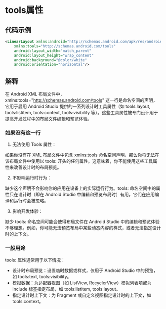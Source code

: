 # tools属性

## 代码示例

```xml
<LinearLayout xmlns:android="http://schemas.android.com/apk/res/android"
    xmlns:tools="http://schemas.android.com/tools"
    android:layout_width="match_parent"
    android:layout_height="wrap_content"
    android:background="@color/white"
    android:orientation="horizontal"/>
```

## 解释

在 Android XML 布局文件中，xmlns:tools="http://schemas.android.com/tools" 这一行是命名空间的声明，它用于启用 Android Studio 提供的一系列设计时工具属性（如 tools:layout, tools:listitem, tools:context, tools:visibility 等）。这些工具属性被专门设计用于提高开发过程中的布局文件编辑和预览体验。


### 如果没有这一行
1. 无法使用 Tools 属性：

如果你没有在 XML 布局文件中包含 xmlns:tools 命名空间声明，那么你将无法在该布局文件中使用以 tools: 开头的任何属性。这意味着，你不能使用这些工具属性来改善设计时的布局预览。

2. 不影响运行时行为：

缺少这个声明不会影响你的应用在设备上的实际运行行为。tools: 命名空间中的属性只在设计时（即在 Android Studio 中编辑和预览布局时）有用，它们在应用编译和运行时会被忽略。

3. 影响开发体验：

缺少 tools: 命名空间可能会使得布局文件在 Android Studio 中的编辑和预览体验不够理想。例如，你可能无法预览布局中某些动态内容的样式，或者无法指定设计时的上下文。

### 一般用途
tools: 属性通常用于以下情况：

- 设计时布局预览：设置临时数据或样式，仅用于 Android Studio 中的预览，如 tools:text, tools:visibility。
- 模拟数据：为适配器视图（如 ListView, RecyclerView）模拟列表项或为 include 标签指定布局，如 tools:listitem, tools:layout。
- 指定设计时上下文：为 Fragment 或自定义视图指定设计时的上下文，如 tools:context。
